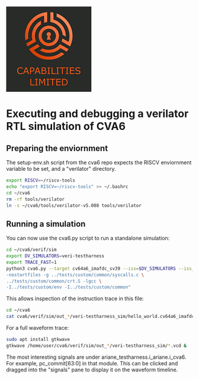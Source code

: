 ![Cap Ltd Logo](./img/CapLtdLogo.png)

# Executing and debugging a verilator RTL simulation of CVA6

## Preparing the enviornment

The setup-env.sh script from the cva6 repo expects the RISCV enviornment variable to be set, and a "verilator" directory.

```sh
export RISCV=~/riscv-tools
echo "export RISCV=~/riscv-tools" >> ~/.bashrc
cd ~/cva6
rm -rf tools/verilator
ln -s ~/cva6/tools/verilator-v5.008 tools/verilator
```

## Running a simulation

You can now use the cva6.py script to run a standalone simulation:
```sh
cd ~/cva6/verif/sim
export DV_SIMULATORS=veri-testharness
export TRACE_FAST=1
python3 cva6.py --target cv64a6_imafdc_sv39 --iss=$DV_SIMULATORS --iss_yaml=cva6.yaml --c_tests ../tests/custom/hello_world/hello_world.c --linker=../tests/custom/common/test.ld --gcc_opts="-static -mcmodel=medany -fvisibility=hidden -nostdlib \
-nostartfiles -g ../tests/custom/common/syscalls.c \
../tests/custom/common/crt.S -lgcc \
-I../tests/custom/env -I../tests/custom/common"
```

This allows inspection of the instruction trace in this file:

```sh
cd ~/cva6
cat cva6/verif/sim/out_*/veri-testharness_sim/hello_world.cv64a6_imafdc_sv39.log.iss
```

For a full waveform trace:
```sh
sudo apt install gtkwave
gtkwave /home/user/cva6/verif/sim/out_*/veri-testharness_sim/*.vcd &
```

The most interesting signals are under ariane_testharness.i_ariane.i_cva6.  For example, pc_commit[63:0] in that module.  This can be clicked and dragged into the "signals" pane to display it on the waveform timeline.
